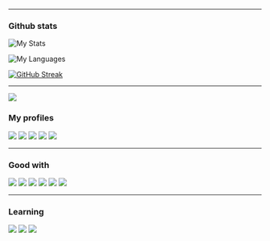 ____

### Github stats
![My Stats](https://github-readme-stats.vercel.app/api?username=josiahmokob0&show_icons=true&&title_color=fff&icon_color=79ff97&text_color=9f9f9f&bg_color=000&show_icons=true)

![My Languages](https://github-readme-stats.anuraghazra1.vercel.app/api/top-langs/?username=josiahmokob0&show_icons=true&&title_color=fff&icon_color=79ff97&text_color=9f9f9f&bg_color=000000&hide=tsql&layout=compact)

[![GitHub Streak](https://github-readme-streak-stats.herokuapp.com?user=josiahmokob0&theme=dark-smoky&background=000000&border=fff)](https://git.io/streak-stats)

___
<img src="https://komarev.com/ghpvc/?username=josiahmokob0&label=Profile%20views&color=0e75b6&style=flat" />


### My profiles
[<img src="https://img.icons8.com/ultraviolet/40/000000/collaborator-male.png"/>](https://josiahmokob0.github.io/me/)
[<img src="https://www.frontendmentor.io/static/images/logo-desktop.svg">](https://www.frontendmentor.io/profile/jmnyarega)
[<img src="https://img.icons8.com/fluent/48/000000/linkedin.png"/>](https://www.linkedin.com/in/josiah-nyarega-84820a103/)
[<img src="https://img.icons8.com/ios/50/000000/codepen.png"/>](https://codepen.io/jmnyarega)
[<img src="https://img.icons8.com/color/48/000000/stackoverflow.png"/>](https://stackoverflow.com/users/8013307/josiah)

___

### Good with
![](https://img.icons8.com/nolan/50/html-5.png)
![](https://img.icons8.com/nolan/50/css-filetype.png)
![](https://img.icons8.com/nolan/50/react-native.png)
![](https://img.icons8.com/nolan/50/javascript.png)
![](https://img.icons8.com/color/48/000000/typescript.png)
![](https://img.icons8.com/windows/32/000000/vuejs.png)

___

### Learning
![](https://img.icons8.com/color/48/000000/vue-js.png)
![](https://img.icons8.com/color/48/000000/python.png)
![](https://img.icons8.com/color/50/000000/angularjs.png)
